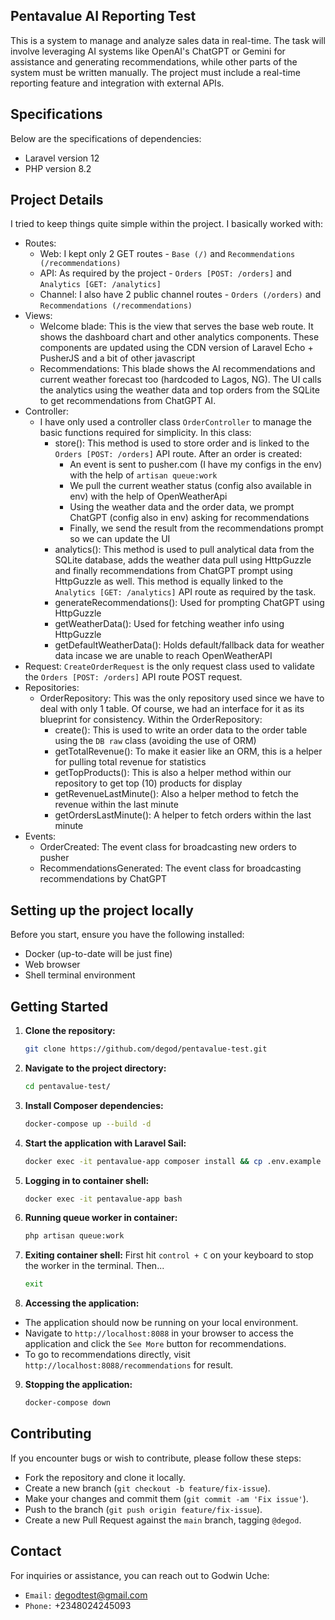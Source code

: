 ## Pentavalue AI Reporting Test

This is a system to manage and analyze sales data in real-time. The task will involve leveraging AI systems like OpenAI's ChatGPT or Gemini for assistance and generating recommendations, while other parts of the system must be written manually. The project
must include a real-time reporting feature and integration with external APIs.

## Specifications

Below are the specifications of dependencies:

-   Laravel version 12
-   PHP version 8.2

## Project Details

I tried to keep things quite simple within the project. I basically worked with:

-   Routes:
    -   Web: I kept only 2 GET routes - `Base (/)` and `Recommendations (/recommendations)`
    -   API: As required by the project - `Orders [POST: /orders]` and `Analytics [GET: /analytics]`
    -   Channel: I also have 2 public channel routes - `Orders (/orders)` and `Recommendations (/recommendations)`
-   Views:
    -   Welcome blade: This is the view that serves the base web route. It shows the dashboard chart and other analytics components. These components are updated using the CDN version of Laravel Echo + PusherJS and a bit of other javascript
    -   Recommendations: This blade shows the AI recommendations and current weather forecast too (hardcoded to Lagos, NG). The UI calls the analytics using the weather data and top orders from the SQLite to get recommendations from ChatGPT AI.
-   Controller:
    -   I have only used a controller class `OrderController` to manage the basic functions required for simplicity. In this class:
        -   store(): This method is used to store order and is linked to the `Orders [POST: /orders]` API route. After an order is created:
            -   An event is sent to pusher.com (I have my configs in the env) with the help of `artisan queue:work`
            -   We pull the current weather status (config also available in env) with the help of OpenWeatherApi
            -   Using the weather data and the order data, we prompt ChatGPT (config also in env) asking for recommendations
            -   Finally, we send the result from the recommendations prompt so we can update the UI
        -   analytics(): This method is used to pull analytical data from the SQLite database, adds the weather data pull using HttpGuzzle and finally recommendations from ChatGPT prompt using HttpGuzzle as well. This method is equally linked to the `Analytics [GET: /analytics]` API route as required by the task.
        -   generateRecommendations(): Used for prompting ChatGPT using HttpGuzzle
        -   getWeatherData(): Used for fetching weather info using HttpGuzzle
        -   getDefaultWeatherData(): Holds default/fallback data for weather data incase we are unable to reach OpenWeatherAPI
-   Request: `CreateOrderRequest` is the only request class used to validate the `Orders [POST: /orders]` API route POST request.
-   Repositories:
    -   OrderRepository: This was the only repository used since we have to deal with only 1 table. Of course, we had an interface for it as its blueprint for consistency. Within the OrderRepository:
        -   create(): This is used to write an order data to the order table using the `DB raw` class (avoiding the use of ORM)
        -   getTotalRevenue(): To make it easier like an ORM, this is a helper for pulling total revenue for statistics
        -   getTopProducts(): This is also a helper method within our repository to get top (10) products for display
        -   getRevenueLastMinute(): Also a helper method to fetch the revenue within the last minute
        -   getOrdersLastMinute(): A helper to fetch orders within the last minute
-   Events:
    -   OrderCreated: The event class for broadcasting new orders to pusher
    -   RecommendationsGenerated: The event class for broadcasting recommendations by ChatGPT

## Setting up the project locally

Before you start, ensure you have the following installed:

-   Docker (up-to-date will be just fine)
-   Web browser
-   Shell terminal environment

## Getting Started

1. **Clone the repository:**

    ```bash
    git clone https://github.com/degod/pentavalue-test.git
    ```

2. **Navigate to the project directory:**

    ```bash
    cd pentavalue-test/
    ```

3. **Install Composer dependencies:**

    ```bash
    docker-compose up --build -d
    ```

4. **Start the application with Laravel Sail:**

    ```bash
    docker exec -it pentavalue-app composer install && cp .env.example .env && php artisan key:generate
    ```

5. **Logging in to container shell:**

    ```bash
    docker exec -it pentavalue-app bash
    ```

6. **Running queue worker in container:**

    ```bash
    php artisan queue:work
    ```

7. **Exiting container shell:**
   First hit `control + C` on your keyboard to stop the worker in the terminal. Then...

    ```bash
    exit
    ```

8. **Accessing the application:**

-   The application should now be running on your local environment.
-   Navigate to `http://localhost:8088` in your browser to access the application and click the `See More` button for recommendations.
-   To go to recommendations directly, visit `http://localhost:8088/recommendations` for result.

9. **Stopping the application:**

    ```bash
    docker-compose down
    ```

## Contributing

If you encounter bugs or wish to contribute, please follow these steps:

-   Fork the repository and clone it locally.
-   Create a new branch (`git checkout -b feature/fix-issue`).
-   Make your changes and commit them (`git commit -am 'Fix issue'`).
-   Push to the branch (`git push origin feature/fix-issue`).
-   Create a new Pull Request against the `main` branch, tagging `@degod`.

## Contact

For inquiries or assistance, you can reach out to Godwin Uche:

-   `Email:` degodtest@gmail.com
-   `Phone:` +2348024245093

